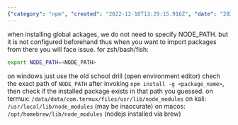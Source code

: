 ```yaml
---
{"category": "npm", "created": "2022-12-10T13:29:15.916Z", "date": "2022-12-10 13:29:15", "description": "This article provides a comprehensive guide on how to set the NODE_PATH environment variable for npm global package installation across different operating systems. It explains the process in detail for ZSH, Bash, Fish, Windows, Termux, Kali, and MacOS, ensuring proper importing of packages from specific paths without any issues.", "modified": "2022-12-10T13:36:25.418Z", "tags": ["npm", "NODE_PATH", "environment variable", "global package installation", "operating systems", "ZSH", "Bash", "Fish", "Windows", "Termux", "Kali", "MacOS"], "title": "nodejs NODE_PATH for npm global package installation"}
---
```

when installing global ackages, we do not need to specify NODE_PATH. but it is not configured beforehand thus when you want to import packages from there you will face issue.
for zsh/bash/fish:
```bash
export NODE_PATH=<NODE_PATH>
```
on windows just use the old school drill (open environment editor)
chech the exact path of `NODE_PATH` after invoking `npm install -g <package_name>`, then check if the installed package exists in that path you guessed.
on termux: `/data/data/com.termux/files/usr/lib/node_modules`
on kali: `/usr/local/lib/node_modules` (may be inaccurate)
on macos: `/opt/homebrew/lib/node_modules` (nodejs installed via brew)